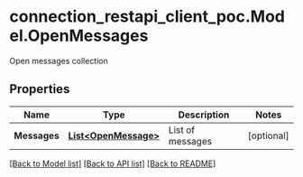 # connection_restapi_client_poc.Model.OpenMessages
Open messages collection

## Properties

Name | Type | Description | Notes
------------ | ------------- | ------------- | -------------
**Messages** | [**List&lt;OpenMessage&gt;**](OpenMessage.md) | List of messages | [optional] 

[[Back to Model list]](../README.md#documentation-for-models) [[Back to API list]](../README.md#documentation-for-api-endpoints) [[Back to README]](../README.md)

